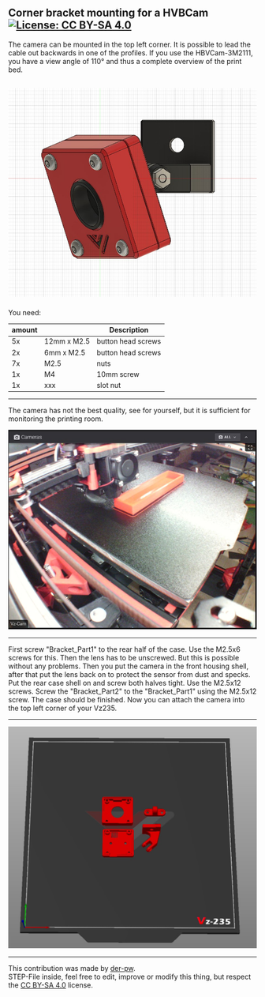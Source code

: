 ## Corner bracket mounting for a HVBCam [![License: CC BY-SA 4.0](https://img.shields.io/badge/License-CC%20BY--SA%204.0-lightgrey.svg)](https://creativecommons.org/licenses/by-sa/4.0/)


The camera can be mounted in the top left corner. It is possible to lead the cable out backwards in one of the profiles. If you use the HBVCam-3M2111, you have a view angle of 110° and thus a complete overview of the print bed.

![render of the camera](./images/render.jpg)
---

You need:

| amount |  | Description
| --- | --- | ---
| 5x | 12mm x M2.5 | button head screws
| 2x | 6mm x M2.5 | button head screws
| 7x | M2.5 | nuts
| 1x | M4 | 10mm screw
| 1x | xxx | slot nut

---

The camera has not the best quality, see for yourself, but it is sufficient for monitoring the printing room.

![Look inside the printer](./images/cam-view.jpg)

---

First screw "Bracket_Part1" to the rear half of the case. Use the M2.5x6 screws for this.
Then the lens has to be unscrewed. But this is possible without any problems. Then you put the camera in the front housing shell, after that put the lens back on to protect the sensor from dust and specks. Put the rear case shell on and screw both halves tight. Use the M2.5x12 screws. Screw the "Bracket_Part2" to the "Bracket_Part1" using the M2.5x12 screw.
The case should be finished. Now you can attach the camera into the top left corner of your Vz235.

---

![Look inside the printer](./images/prints.jpg)

---

This contribution was made by [der-pw](https://github.com/der-pw).  
STEP-File inside, feel free to edit, improve or modify this thing, but respect the [CC BY-SA 4.0](https://creativecommons.org/licenses/by-sa/4.0/) license.




